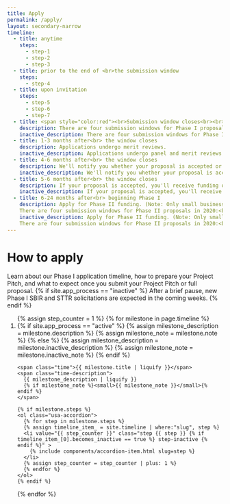 ```yaml
---
title: Apply
permalink: /apply/
layout: secondary-narrow
timeline:
  - title: anytime
    steps:
      - step-1
      - step-2
      - step-3
  - title: prior to the end of <br>the submission window
    steps:
      - step-4
  - title: upon invitation
    steps:
      - step-5
      - step-6
      - step-7
  - title: <span style="color:red"><br>Submission window closes<br><br><br><br></span>
    description: There are four submission windows for Phase I proposals in 2020:<br>{{ site.solicitation_window_1 }}<br>{{ site.solicitation_window_2 }}<br>{{ site.solicitation_window_3 }}<br>{{ site.solicitation_window_4 }}
    inactive_description: There are four submission windows for Phase I proposals in 2020:<br>{{ site.solicitation_window_1 }}<br>{{ site.solicitation_window_2 }}<br>{{ site.solicitation_window_3 }}<br>{{ site.solicitation_window_4 }}
  - title: 1-3 months after<br> the window closes
    description: Applications undergo merit reviews.
    inactive_description: Applications undergo panel and merit reviews.
  - title: 4-6 months after<br> the window closes
    description: We'll notify you whether your proposal is accepted or declined.
    inactive_description: We'll notify you whether your proposal is accepted or declined.
  - title: 5-6 months after<br> the window closes
    description: If your proposal is accepted, you'll receive funding of up to $256,000.
    inactive_description: If your proposal is accepted, you'll receive funding of up to $256,000.
  - title: 6-24 months after<br> beginning Phase I
    description: Apply for Phase II funding. (Note: Only small businesses with a Phase I award can submit a Phase II proposal). <br>
    There are four submission windows for Phase II proposals in 2020:<br>{{ site.solicitation_window_1 }}<br>{{ site.solicitation_window_2 }}<br>{{ site.solicitation_window_3 }}<br>{{ site.solicitation_window_4 }}.
    inactive_description: Apply for Phase II funding. (Note: Only small businesses with a Phase I award can submit a Phase II proposal). <br>
    There are four submission windows for Phase II proposals in 2020:<br>{{ site.solicitation_window_1 }}<br>{{ site.solicitation_window_2 }}<br>{{ site.solicitation_window_3 }}<br>{{ site.solicitation_window_4 }}.    
---
```

<head>
<script type="text/javascript">
setTimeout(function(){var a=document.createElement("script");
var b=document.getElementsByTagName("script")[0];
a.src=document.location.protocol+"//script.crazyegg.com/pages/scripts/0041/5508.js?"+Math.floor(new Date().getTime()/3600000);
a.async=true;a.type="text/javascript";b.parentNode.insertBefore(a,b)}, 1);
</script>
</head>
<h1 class="page-title">How to apply</h1>

<p class="text-medium">
Learn about our Phase I application timeline, how to prepare your Project Pitch, and what to expect once you submit your Project Pitch or full proposal.
{% if site.app_process == "inactive" %}
After a brief pause, new Phase I SBIR and STTR solicitations are expected in the coming weeks.
{% endif %}
</p>

<ol class="timeline {% if site.app_process == "inactive" %} timeline-inactive {% endif %}">
{% assign step_counter = 1 %}
{% for milestone in page.timeline %}
  <li class="timeline-step{% if milestone.deadline %} timeline-step-deadline{% endif %}">
    {% if site.app_process == "active" %}
      {% assign milestone_description = milestone.description %}
      {% assign milestone_note = milestone.note %}
    {% else %}
      {% assign milestone_description = milestone.inactive_description %}
      {% assign milestone_note = milestone.inactive_note %}
    {% endif %}

    <span class="time">{{ milestone.title | liquify }}</span>
    <span class="time-description">
      {{ milestone_description | liquify }}
      {% if milestone_note %}<small>{{ milestone_note }}</small>{% endif %}
    </span>

    {% if milestone.steps %}
    <ol class="usa-accordion">
      {% for step in milestone.steps %}
      {% assign timeline_item_ = site.timeline | where:"slug", step %}
      <li value="{{ step_counter }}" class="step {{ step }} {% if timeline_item_[0].becomes_inactive == true %} step-inactive {% endif %}" >
        {% include components/accordion-item.html slug=step %}
      </li>
      {% assign step_counter = step_counter | plus: 1 %}
      {% endfor %}
    </ol>
    {% endif %}
  </li>
{% endfor %}
</ol>
